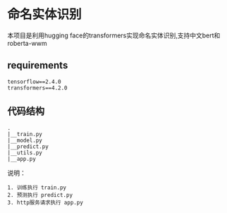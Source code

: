 # 命名实体识别
本项目是利用hugging face的transformers实现命名实体识别,支持中文bert和roberta-wwm

## requirements
```
tensorflow==2.4.0
transformers==4.2.0
```

## 代码结构
```
.
|__train.py
|__model.py
|__predict.py
|__utils.py
|__app.py
```
说明：
```
1. 训练执行 train.py
2. 预测执行 predict.py
3. http服务请求执行 app.py
```